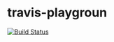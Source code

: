 travis-playgroun
================

[![Build Status](https://travis-ci.org/ertrzyiks/travis-playgroun.svg?branch=master)](https://travis-ci.org/ertrzyiks/travis-playgroun)
